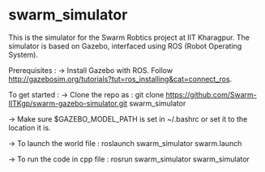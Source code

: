 swarm_simulator
======================

This is the simulator for the Swarm Robtics project at IIT Kharagpur.
The simulator is based on Gazebo, interfaced using ROS (Robot Operating System).

Prerequisites :
-> Install Gazebo with ROS. Follow http://gazebosim.org/tutorials?tut=ros_installing&cat=connect_ros.

To get started :
-> Clone the repo as :
  git clone https://github.com/Swarm-IITKgp/swarm-gazebo-simulator.git swarm_simulator
  
-> Make sure $GAZEBO_MODEL_PATH is set in ~/.bashrc or set it to the location it is.

-> To launch the world file :
  roslaunch swarm_simulator swarm.launch
  
-> To run the code in cpp file :
  rosrun swarm_simulator swarm_simulator
  
  
